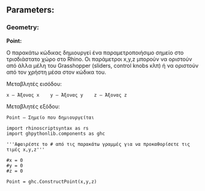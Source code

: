 ## Parameters:

### Geometry:

**Point:**

Ο παρακάτω κώδικας δημιουργεί ένα παραμετροποιήσιμο σημείο στο τρισδιάστατο χώρο στο Rhino. Οι παράμετροι x,y,z μπορούν να οριστούν από άλλα μέλη του Grasshopper (sliders, control knobs κλπ) ή να οριστούν από τον χρήστη μέσα στον κώδικα του.

Μεταβλητές εισόδου:

    x – Άξονας x	y – Άξονας y	z – Άξονας z 	

Μεταβλητές εξόδου:	
```
Point – Σημείο που δημιουργείται
```
```
import rhinoscriptsyntax as rs
import ghpythonlib.components as ghc

'''Αφαιρέστε το # από τις παρακάτω γραμμές για να προκαθορίσετε τις τιμές x,y,z'''

#x = 0
#y = 0
#z = 0

Point = ghc.ConstructPoint(x,y,z)
```